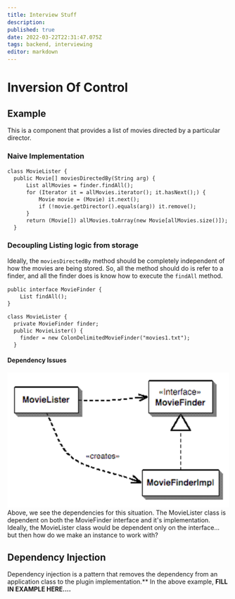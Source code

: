 ```yaml
---
title: Interview Stuff
description: 
published: true
date: 2022-03-22T22:31:47.075Z
tags: backend, interviewing
editor: markdown
---
```


# Inversion Of Control
## Example
This is a component that provides a list of movies directed by a particular director.
### Naive Implementation
```
class MovieLister {
  public Movie[] moviesDirectedBy(String arg) {
      List allMovies = finder.findAll();
      for (Iterator it = allMovies.iterator(); it.hasNext();) {
          Movie movie = (Movie) it.next();
          if (!movie.getDirector().equals(arg)) it.remove();
      }
      return (Movie[]) allMovies.toArray(new Movie[allMovies.size()]);
  }
```
### Decoupling Listing logic from storage
Ideally, the `moviesDirectedBy` method should be completely independent of how the movies are being stored. So, all the method should do is refer to a finder, and all the finder does is know how to execute the `findAll` method. 

```
public interface MovieFinder {
	List findAll();
}
```

```
class MovieLister {
  private MovieFinder finder;
  public MovieLister() {
    finder = new ColonDelimitedMovieFinder("movies1.txt");
  }
```
#### Dependency Issues
![ioc_dependencies_1.png](/ioc_dependencies_1.png)
Above, we see the dependencies for this situation. The MovieLister class is dependent on both the MovieFinder interface and it's implementation. Ideally, the MovieLister class would be dependent only on the interface... but then how do we make an instance to work with?

## Dependency Injection
Dependency injection is a pattern that removes the dependency from an application class to the plugin implementation.** In the above example, **FILL IN EXAMPLE HERE....**